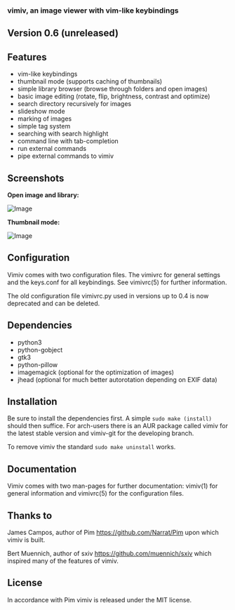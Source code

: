### vimiv, an image viewer with vim-like keybindings

## Version 0.6 (unreleased)

## Features
* vim-like keybindings
* thumbnail mode (supports caching of thumbnails)
* simple library browser (browse through folders and open images)
* basic image editing (rotate, flip, brightness, contrast and optimize)
* search directory recursively for images
* slideshow mode
* marking of images
* simple tag system
* searching with search highlight
* command line with tab-completion
* run external commands
* pipe external commands to vimiv

## Screenshots

**Open image and library:**

![Image](https://raw.githubusercontent.com/karlch/vimiv/gh-pages/vimiv-lib.jpg "Open image and library")

**Thumbnail mode:**

![Image](https://raw.githubusercontent.com/karlch/vimiv/gh-pages/vimiv-thumb.jpg "Thumbnail mode")

## Configuration
Vimiv comes with two configuration files. The vimivrc for general settings and
the keys.conf for all keybindings. See vimivrc(5) for further information.

The old configuration file vimivrc.py used in versions up to 0.4 is now
deprecated and can be deleted.

## Dependencies
* python3
* python-gobject
* gtk3
* python-pillow
* imagemagick (optional for the optimization of images)
* jhead (optional for much better autorotation depending on EXIF data)

## Installation
Be sure to install the dependencies first. A simple `sudo make (install)` should
then suffice. For arch-users there is an AUR package called vimiv for the latest
stable version and vimiv-git for the developing branch.

To remove vimiv the standard `sudo make uninstall` works.

## Documentation
Vimiv comes with two man-pages for further documentation: vimiv(1) for general
information and vimivrc(5) for the configuration files.

## Thanks to
James Campos, author of Pim https://github.com/Narrat/Pim upon which vimiv is
built.

Bert Muennich, author of sxiv https://github.com/muennich/sxiv which inspired
many of the features of vimiv.

## License
In accordance with Pim vimiv is released under the MIT license.
